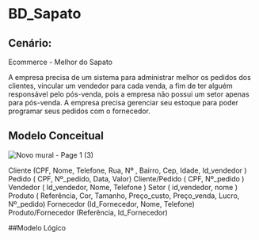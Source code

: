 # BD_Sapato


## Cenário:
Ecommerce - Melhor do Sapato

  A empresa precisa de um sistema para administrar melhor os pedidos dos clientes, vincular um vendedor para cada venda, 
  a fim de ter alguém responsável pelo pós-venda, pois a empresa não possui um setor apenas para pós-venda. A empresa precisa 
  gerenciar seu estoque para poder programar seus pedidos com o fornecedor.


## Modelo Conceitual
![Novo mural - Page 1 (3)](https://github.com/Wilton-Monteiro/BD_Sapato/assets/145207587/dcc74988-a18f-4bd7-91d5-10ed93a69e86)


Cliente (CPF, Nome, Telefone, Rua, Nº , Bairro, Cep, Idade, Id_vendedor )
Pedido ( CPF, Nº_pedido, Data, Valor)
Cliente/Pedido ( CPF, Nº_pedido )
Vendedor ( Id_vendedor, Nome, Telefone )
Setor ( id,vendedor, nome )
Produto ( Referência, Cor, Tamanho, Preço_custo, Preço_venda, Lucro, Nº_pedido)
Fornecedor (Id_Fornecedor, Nome, Telefone)
Produto/Fornecedor (Referência, Id_Fornecedor)



##Modelo Lógico
